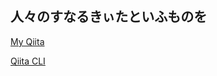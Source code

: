 ## 人々のすなるきぃたといふものを

[My Qiita](https://qiita.com/sayo99)

[Qiita CLI](https://github.com/increments/qiita-cli)